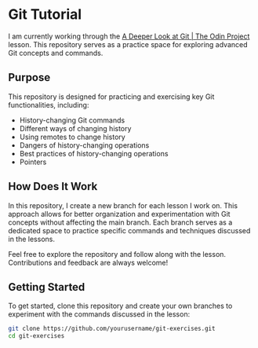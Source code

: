 # Git Tutorial

I am currently working through the [A Deeper Look at Git | The Odin Project](https://www.theodinproject.com/lessons/javascript-a-deeper-look-at-git) lesson. This repository serves as a practice space for exploring advanced Git concepts and commands.

## Purpose

This repository is designed for practicing and exercising key Git functionalities, including:

* History-changing Git commands
* Different ways of changing history
* Using remotes to change history
* Dangers of history-changing operations
* Best practices of history-changing operations
* Pointers

## How Does It Work

In this repository, I create a new branch for each lesson I work on. This approach allows for better organization and experimentation with Git concepts without affecting the main branch. Each branch serves as a dedicated space to practice specific commands and techniques discussed in the lessons.



Feel free to explore the repository and follow along with the lesson. Contributions and feedback are always welcome!

## Getting Started

To get started, clone this repository and create your own branches to experiment with the commands discussed in the lesson:

```bash
git clone https://github.com/yourusername/git-exercises.git
cd git-exercises
```
